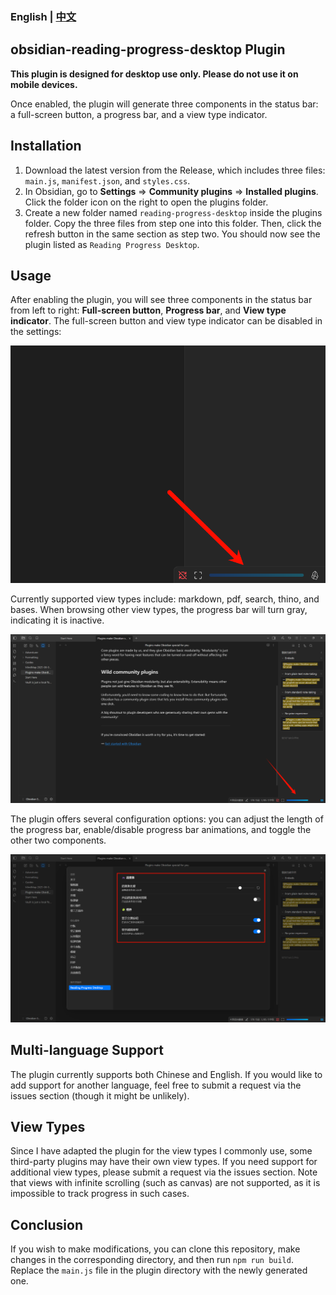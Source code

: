 ### English | [中文](./README-zh_cn.md)

## obsidian-reading-progress-desktop Plugin

**This plugin is designed for desktop use only. Please do not use it on mobile devices.**

Once enabled, the plugin will generate three components in the status bar: a full-screen button, a progress bar, and a view type indicator.

## Installation

1. Download the latest version from the Release, which includes three files: `main.js`, `manifest.json`, and `styles.css`.
2. In Obsidian, go to **Settings** => **Community plugins** => **Installed plugins**. Click the folder icon on the right to open the plugins folder.
3. Create a new folder named `reading-progress-desktop` inside the plugins folder. Copy the three files from step one into this folder. Then, click the refresh button in the same section as step two. You should now see the plugin listed as `Reading Progress Desktop`.

## Usage

After enabling the plugin, you will see three components in the status bar from left to right: **Full-screen button**, **Progress bar**, and **View type indicator**. The full-screen button and view type indicator can be disabled in the settings:

![](./images/1.png)

Currently supported view types include: markdown, pdf, search, thino, and bases. When browsing other view types, the progress bar will turn gray, indicating it is inactive.

![](./images/2.png)

The plugin offers several configuration options: you can adjust the length of the progress bar, enable/disable progress bar animations, and toggle the other two components.

![](./images/3.png)

## Multi-language Support

The plugin currently supports both Chinese and English. If you would like to add support for another language, feel free to submit a request via the issues section (though it might be unlikely).

## View Types

Since I have adapted the plugin for the view types I commonly use, some third-party plugins may have their own view types. If you need support for additional view types, please submit a request via the issues section. Note that views with infinite scrolling (such as canvas) are not supported, as it is impossible to track progress in such cases.

## Conclusion

If you wish to make modifications, you can clone this repository, make changes in the corresponding directory, and then run `npm run build`. Replace the `main.js` file in the plugin directory with the newly generated one.